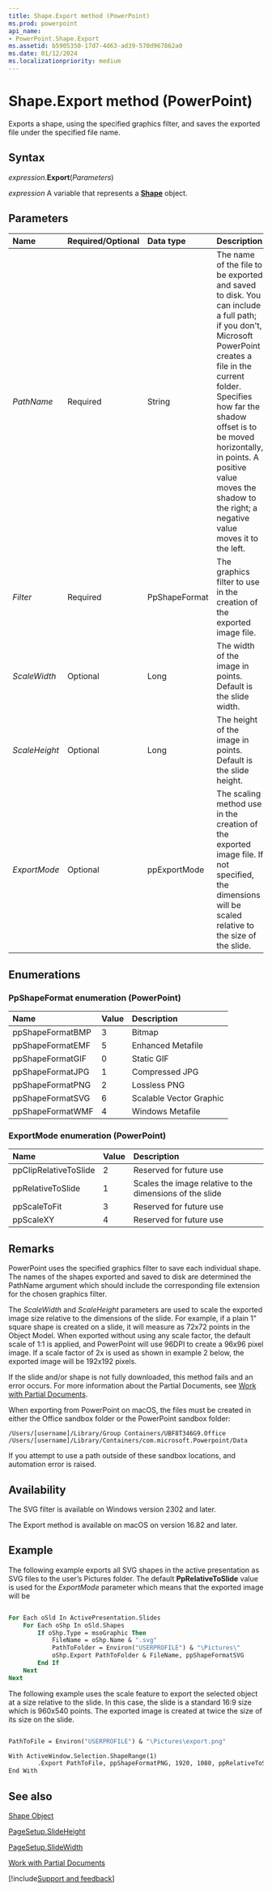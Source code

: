 ```yaml
---
title: Shape.Export method (PowerPoint)
ms.prod: powerpoint
api_name:
- PowerPoint.Shape.Export
ms.assetid: b5905350-17d7-4d63-ad39-570d967862a0
ms.date: 01/12/2024
ms.localizationpriority: medium
---
```



# Shape.Export method (PowerPoint)

Exports a shape, using the specified graphics filter, and saves the exported file under the specified file name.

## Syntax

_expression_.**Export**(_Parameters_)

_expression_ A variable that represents a **[Shape](PowerPoint.Shape.md)** object.

## Parameters

|Name|Required/Optional|Data type|Description|
|:-----|:-----|:-----|:-----|
|_PathName_|Required|String|The name of the file to be exported and saved to disk. You can include a full path; if you don't, Microsoft PowerPoint creates a file in the current folder. Specifies how far the shadow offset is to be moved horizontally, in points. A positive value moves the shadow to the right; a negative value moves it to the left.|
|_Filter_|Required|PpShapeFormat|The graphics filter to use in the creation of the exported image file.|
|_ScaleWidth_|Optional|Long|The width of the image in points. Default is the slide width.|
|_ScaleHeight_|Optional|Long|The height of the image in points. Default is the slide height.|
|_ExportMode_|Optional|ppExportMode|The scaling method use in the creation of the exported image file. If not specified, the dimensions will be scaled relative to the size of the slide.|

## Enumerations

### PpShapeFormat enumeration (PowerPoint)

|Name|Value|Description|
|:-----|:-----|:-----|
|ppShapeFormatBMP|3|Bitmap|
|ppShapeFormatEMF|5|Enhanced Metafile|
|ppShapeFormatGIF|0|Static GIF|
|ppShapeFormatJPG|1|Compressed JPG|
|ppShapeFormatPNG|2|Lossless PNG|
|ppShapeFormatSVG|6|Scalable Vector Graphic|
|ppShapeFormatWMF|4|Windows Metafile|

### ExportMode enumeration (PowerPoint)

|Name|Value|Description|
|:-----|:-----|:-----|
|ppClipRelativeToSlide |2|Reserved for future use |
|ppRelativeToSlide |1|Scales the image relative to the dimensions of the slide |
|ppScaleToFit |3|Reserved for future use |
|ppScaleXY |4|Reserved for future use |

## Remarks

PowerPoint uses the specified graphics filter to save each individual shape. The names of the shapes exported and saved to disk are determined the PathName argument which should include the corresponding file extension for the chosen graphics filter.

The _ScaleWidth_ and _ScaleHeight_ parameters are used to scale the exported image size relative to the dimensions of the slide. For example, if a plain 1" square shape is created on a slide, it will measure as 72x72 points in the Object Model. When exported without using any scale factor, the default scale of 1:1 is applied, and PowerPoint will use 96DPI to create a 96x96 pixel image. If a scale factor of 2x is used as shown in example 2 below, the exported image will be 192x192 pixels.

If the slide and/or shape is not fully downloaded, this method fails and an error occurs. For more information about the Partial Documents, see [Work with Partial Documents](office/vba/powerpoint/how-to/work-with-partial-documents.md).  

When exporting from PowerPoint on macOS, the files must be created in either the Office sandbox folder or the PowerPoint sandbox folder:

`/Users/[username]/Library/Group Containers/UBF8T346G9.Office`
`/Users/[username]/Library/Containers/com.microsoft.Powerpoint/Data`

If you attempt to use a path outside of these sandbox locations, and automation error is raised.

## Availability

The SVG filter is available on Windows version 2302 and later.

The Export method is available on macOS on version 16.82 and later.

## Example

The following example exports all SVG shapes in the active presentation as SVG files to the user’s Pictures folder. The default **PpRelativeToSlide** value is used for the _ExportMode_ parameter which means that the exported image will be  

```vb

For Each oSld In ActivePresentation.Slides
    For Each oShp In oSld.Shapes
        If oShp.Type = msoGraphic Then
            FileName = oShp.Name & ".svg"
            PathToFolder = Environ("USERPROFILE") & "\Pictures\"
            oShp.Export PathToFolder & FileName, ppShapeFormatSVG
        End If
    Next
Next 

```

The following example uses the scale feature to export the selected object at a size relative to the slide. In this case, the slide is a standard 16:9 size which is 960x540 points. The exported image is created at twice the size of its size on the slide.

```vb

PathToFile = Environ("USERPROFILE") & "\Pictures\export.png"

With ActiveWindow.Selection.ShapeRange(1)
        .Export PathToFile, ppShapeFormatPNG, 1920, 1080, ppRelativeToSlide
End With

```

## See also

[Shape Object](PowerPoint.Shape.md)

[PageSetup.SlideHeight](powerpoint.pagesetup.slideheight.md)

[PageSetup.SlideWidth](powerpoint.pagesetup.slidewidth.md)

[Work with Partial Documents](office/vba/powerpoint/how-to/work-with-partial-documents.md)

[!include[Support and feedback](~/includes/feedback-boilerplate.md)]
